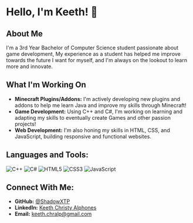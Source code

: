 # Hello, I'm Keeth! 👋

## About Me
I'm a 3rd Year Bachelor of Computer Science student passionate about game development, My  experience as a student has helped me improve towards the future I want for myself, and I'm always on the lookout to learn more and innovate.

## What I'm Working On
- **Minecraft Plugins/Addons:** I'm actively developing new plugins and addons to help me learn Java and improve my skills through Minecraft!
- **Game Development:** Using C++ and C#, I'm working on learning and adapting my skills to eventually create Games and other passion projects!
- **Web Development:** I'm also honing my skills in HTML, CSS, and JavaScript, building responsive and functional websites.

## Languages and Tools:
![C++](https://img.shields.io/badge/C++-00599C?style=for-the-badge&logo=c%2B%2B&logoColor=white)
![C#](https://img.shields.io/badge/C%23-239120?style=for-the-badge&logo=c-sharp&logoColor=white)
![HTML5](https://img.shields.io/badge/HTML5-E34F26?style=for-the-badge&logo=html5&logoColor=white)
![CSS3](https://img.shields.io/badge/CSS3-1572B6?style=for-the-badge&logo=css3&logoColor=white)
![JavaScript](https://img.shields.io/badge/JavaScript-F7DF1E?style=for-the-badge&logo=javascript&logoColor=black)

## Connect With Me:
- **GitHub:** [@ShadowXTP](https://github.com/ShadowXTP)
- **LinkedIn:** [Keeth Christy Alphones](https://www.linkedin.com/in/keeth-christy-alphones-547a22268/)
- **Email:** [keeth.chralp@gmail.com](mailto:keeth.chralp@gmail.com)
